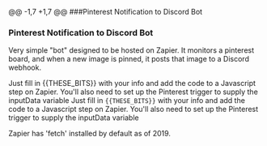 @@ -1,7 +1,7 @@
###Pinterest Notification to Discord Bot
### Pinterest Notification to Discord Bot

Very simple "bot" designed to be hosted on Zapier. It monitors a pinterest board, and when a new image is pinned, it posts that image to a Discord webhook.

Just fill in {{THESE_BITS}} with your info and add the code to a Javascript step on Zapier. You'll also need to set up the Pinterest trigger to supply the inputData variable
Just fill in `{{THESE_BITS}}` with your info and add the code to a Javascript step on Zapier. You'll also need to set up the Pinterest trigger to supply the inputData variable

Zapier has 'fetch' installed by default as of 2019.
